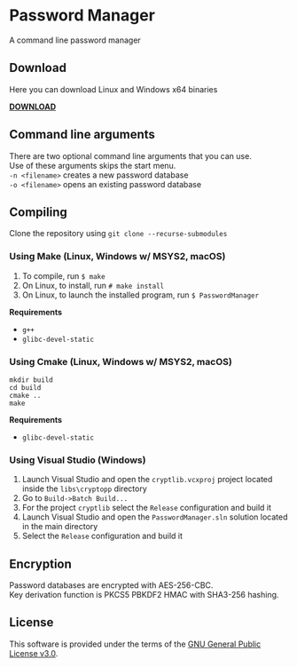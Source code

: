# Password Manager

A command line password manager

## Download

Here you can download Linux and Windows x64 binaries

**[DOWNLOAD](https://github.com/apavazza/PasswordManager/releases)**

## Command line arguments

There are two optional command line arguments that you can use.  
Use of these arguments skips the start menu.  
`-n <filename>` creates a new password database  
`-o <filename>` opens an existing password database

## Compiling

Clone the repository using `git clone --recurse-submodules`

### Using Make (Linux, Windows w/ MSYS2, macOS)

1. To compile, run `$ make`
1. On Linux, to install, run `# make install`
1. On Linux, to launch the installed program, run `$ PasswordManager`

**Requirements**

- `g++`
- `glibc-devel-static`

### Using Cmake (Linux, Windows w/ MSYS2, macOS)

```shell
mkdir build
cd build
cmake ..
make
```

**Requirements**

- `glibc-devel-static`

### Using Visual Studio (Windows)

1. Launch Visual Studio and open the `cryptlib.vcxproj` project located inside the `libs\cryptopp` directory
1. Go to `Build->Batch Build...`
1. For the project `cryptlib` select the `Release` configuration and build it
1. Launch Visual Studio and open the `PasswordManager.sln` solution located in the main directory
1. Select the `Release` configuration and build it

## Encryption

Password databases are encrypted with AES-256-CBC.  
Key derivation function is PKCS5 PBKDF2 HMAC with SHA3-256 hashing.

## License

This software is provided under the terms of the [GNU General Public License v3.0](https://www.gnu.org/licenses/gpl-3.0.txt).
